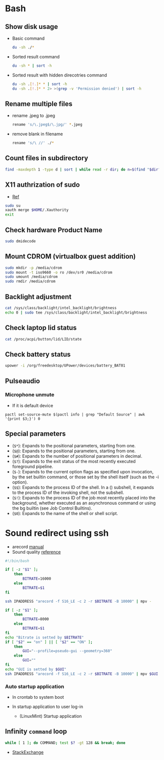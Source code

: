 # Bash

## Show disk usage
- Basic command
  ```bash
  du -sh ./*
  ```

- Sorted result command
  ```bash
  du -sh * | sort -h
  ```

- Sorted result with hidden direcotries command
  ```bash
  du -sh .[!.]* * | sort -h
  du -sh .[!.]* * 2> >(grep -v 'Permission denied') | sort -h
  ```

## Rename multiple files
- rename .jpeg to .jpeg
  ```bash
  rename 's/\.jpeg$/\.jpg/' *.jpeg
  ```

- remove blank in filename
  ```bash
  rename 's/\ //' ./*
  ```

## Count files in subdirectory
```bash
find -maxdepth 1 -type d | sort | while read -r dir; do n=$(find "$dir" -type f | wc -l); printf "%4d : %s\n" $n "$dir"; done
```

## X11 authrization of sudo
- [Ref](https://unix.stackexchange.com/questions/110558/su-with-error-x11-connection-rejected-because-of-wrong-authentication)
```bash
sudo su
xauth merge $HOME/.Xauthority
exit
```

## Check hardware Product Name
```bash
sudo dmidecode
```

## Mount CDROM (virtualbox guest addition)
```bash
sudo mkdir -p /media/cdrom
sudo mount -t iso9660 -o ro /dev/sr0 /media/cdrom
sudo umount /media/cdrom
sudo rmdir /media/cdrom
```

## Backlight adjustment

```bash
cat /sys/class/backlight/intel_backlight/brightness
echo 0 | sudo tee /sys/class/backlight/intel_backlight/brightness
```

## Check laptop lid status

```bash
cat /proc/acpi/button/lid/LID/state
```

## Check battery status

```bash
upower -i /org/freedesktop/UPower/devices/battery_BAT01
```

## Pulseaudio

### Microphone unmute
- If it is default device
```
pactl set-source-mute $(pactl info | grep "Default Source" | awk '{print $3;}') 0
```

## Special parameters

- (`$*`): Expands to the positional parameters, starting from one.
- (`$@`): Expands to the positional parameters, starting from one.
- (`$#`): Expands to the number of positional parameters in decimal.
- (`$?`): Expands to the exit status of the most recently executed foreground pipeline.
- (`$-`): Expands to the current option flags as specified upon invocation, by the set builtin command, or those set by the shell itself (such as the -i option).
- (`$$`): Expands to the process ID of the shell. In a () subshell, it expands to the process ID of the invoking shell, not the subshell.
- (`$!`): Expands to the process ID of the job most recently placed into the background, whether executed as an asynchronous command or using the bg builtin (see Job Control Builtins).
- (`$0`): Expands to the name of the shell or shell script.


# Sound redirect using ssh

- arecord [manual](https://linux.die.net/man/1/arecord)
- Sound quality [reference](https://trac.ffmpeg.org/wiki/audio%20types)

```bash
#!/bin/bash

if [ -z "$1" ];
    then
        BITRATE=16000
    else
        BITRATE=$1
fi

ssh IPADDRESS "arecord -f S16_LE -c 2 -r $BITRATE -B 10000" | mpv -
```

```bash
if [ -z "$1" ];
    then
        BITRATE=8000
    else
        BITRATE=$1
fi
echo "Bitrate is setted by $BITRATE"
if [ "$2" == "on" ] || [ "$2" == "ON" ];
    then
        GUI="--profile=pseudo-gui --geometry=360"
    else
        GUI=""
fi
echo "GUI is setted by $GUI"
ssh IPADDRESS "arecord -f S16_LE -c 2 -r $BITRATE -B 10000" | mpv $GUI -
```

### Auto startup application

- In crontab to system boot

- In startup application to user log-in

  - (LinuxMint) Startup application


## Infinity `command` loop

```bash
while [ 1 ]; do COMMAND; test $? -gt 128 && break; done
```

- [StackExchange](https://unix.stackexchange.com/questions/42287/terminating-an-infinite-loop)

